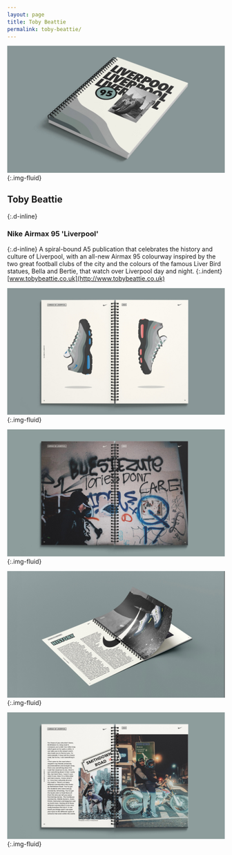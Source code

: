 ```yaml
---
layout: page
title: Toby Beattie
permalink: toby-beattie/
---
```

![Mock-up of a publication, showing cover art of Nike 95 trainers and Liverpool typography](../images/toby_beattie_01.jpg "Mock-up of a spiral-bound publication"){:.img-fluid}
## Toby Beattie
{:.d-inline}
### Nike Airmax 95 'Liverpool'
{:.d-inline}
A spiral-bound A5 publication that celebrates the history and culture of Liverpool, with an all-new Airmax 95 colourway inspired by the two great football clubs of the city and the colours of the famous Liver Bird statues, Bella and Bertie, that watch over Liverpool day and night.
{:.indent}
[www.tobybeattie.co.uk](http://www.tobybeattie.co.uk)

![Publication spread featuring illustrations of Nike 95 trainers](../images/toby_beattie_02.jpg "Mock-up of a spiral-bound publication"){:.img-fluid}

![Publication spread featuring photography of graffiti](../images/toby_beattie_03.jpg "Mock-up of a spiral-bound publication"){:.img-fluid}

![Publication spread featuring type and photography](../images/toby_beattie_04.jpg "Mock-up of a spiral-bound publication"){:.img-fluid}

![Publication spread featuring type and photography](../images/toby_beattie_05.jpg "Mock-up of a spiral-bound publication"){:.img-fluid}
